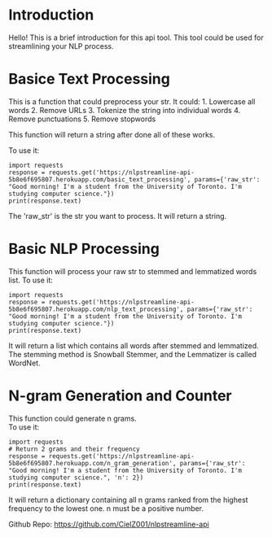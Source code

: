 # Introduction
Hello! This is a brief introduction for this api tool.
This tool could be used for streamlining your NLP process.

# Basice Text Processing
This is a function that could preprocess your str. It could:
    1. Lowercase all words
    2. Remove URLs
    3. Tokenize the string into individual words
    4. Remove punctuations
    5. Remove stopwords    

This function will return a string after done all of these works.

To use it:
```
import requests
response = requests.get('https://nlpstreamline-api-5b8e6f695807.herokuapp.com/basic_text_processing', params={'raw_str': "Good morning! I'm a student from the University of Toronto. I'm studying computer science."})
print(response.text)
```
The 'raw_str' is the str you want to process. It will return a string.

# Basic NLP Processing

This function will process your raw str to stemmed and lemmatized words list.
To use it:
```
import requests
response = requests.get('https://nlpstreamline-api-5b8e6f695807.herokuapp.com/nlp_text_processing', params={'raw_str': "Good morning! I'm a student from the University of Toronto. I'm studying computer science."})
print(response.text)
```
It will return a list which contains all words after stemmed and lemmatized.
The stemming method is Snowball Stemmer, and the Lemmatizer is called WordNet.

# N-gram Generation and Counter 
This function could generate n grams.    
To use it:
```
import requests
# Return 2 grams and their frequency
response = requests.get('https://nlpstreamline-api-5b8e6f695807.herokuapp.com/n_gram_generation', params={'raw_str': "Good morning! I'm a student from the University of Toronto. I'm studying computer science.", 'n': 2})
print(response.text)
```
It will return a dictionary containing all n grams ranked from the highest frequency to the lowest one.
n must be a positive number.

Github Repo: https://github.com/CielZ001/nlpstreamline-api

